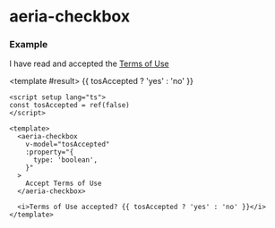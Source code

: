 <script setup lang="ts">
import { ref } from 'vue'
import { AeriaCheckbox } from 'aeria-ui'
import ResultBox from '../../src/components/result-box.vue'

const tosAccepted = ref(false)
</script>

# aeria-checkbox

### Example

<result-box title="Terms of Use accepted?">
  <aeria-checkbox
    v-model="tosAccepted"
    :property="{
      type: 'boolean',
    }"
  >
    I have read and accepted the <a href="#">Terms of Use</a>
  </aeria-checkbox>

  <template #result>
    {{ tosAccepted ? 'yes' : 'no' }}
  </template>
</result-box>

```vue
<script setup lang="ts">
const tosAccepted = ref(false)
</script>

<template>
  <aeria-checkbox
    v-model="tosAccepted"
    :property="{
      type: 'boolean',
    }"
  >
    Accept Terms of Use
  </aeria-checkbox>

  <i>Terms of Use accepted? {{ tosAccepted ? 'yes' : 'no' }}</i>
</template>
```

